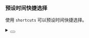 ### 预设时间快捷选择

使用 `shortcuts` 可以预设时间快捷选择。

<div class="cell-demo vp-raw">
  <yc-date-picker
    style="width: 300px; margin-bottom: 24px; margin-right: 24px;"
    :shortcuts="[
      {
        label: '2 hours later',
        value: () => dayjs().add(2, 'hour').toDate(),
      },
      {
        label: 'a week later',
        value: () => dayjs().add(1, 'week').toDate(),
      },
      {
        label: 'a month later',
        value: () => dayjs().add(1, 'month').toDate(),
      },
    ]"
    show-time />
  <yc-month-picker
    style="width: 300px; margin-bottom: 24px; margin-right: 24px;"
    :shortcuts="[
      {
        label: 'last month',
        value: () => dayjs().subtract(1, 'month').toDate(),
      },
      {
        label: 'six months later',
        value: () => dayjs().add(6, 'month').toDate(),
      },
      {
        label: 'two years later',
        value: () => dayjs().add(2, 'year').toDate(),
      },
    ]" />
</div>

<script setup>
import dayjs from 'dayjs';
</script>

<details>
<summary>
 <button class="code-btn"  >
    <icon-code />
 </button>
</summary>

```vue
<template>
  <yc-date-picker
    style="width: 300px; margin-bottom: 24px; margin-right: 24px;"
    :shortcuts="[
      {
        label: '2 hours later',
        value: () => dayjs().add(2, 'hour').toDate(),
      },
      {
        label: 'a week later',
        value: () => dayjs().add(1, 'week').toDate(),
      },
      {
        label: 'a month later',
        value: () => dayjs().add(1, 'month').toDate(),
      },
    ]"
    show-time />
  <yc-month-picker
    style="width: 300px; margin-bottom: 24px; margin-right: 24px;"
    :shortcuts="[
      {
        label: 'last month',
        value: () => dayjs().subtract(1, 'month').toDate(),
      },
      {
        label: 'six months later',
        value: () => dayjs().add(6, 'month').toDate(),
      },
      {
        label: 'two years later',
        value: () => dayjs().add(2, 'year').toDate(),
      },
    ]" />
</template>

<script setup>
import dayjs from 'dayjs';
</script>
```

</details>

